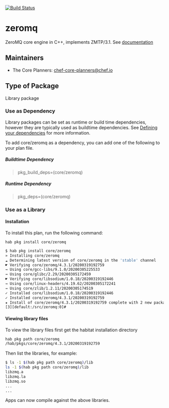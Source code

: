 [![Build Status](https://dev.azure.com/chefcorp-partnerengineering/Chef%20Base%20Plans/_apis/build/status/chef-base-plans.zeromq?branchName=master)](https://dev.azure.com/chefcorp-partnerengineering/Chef%20Base%20Plans/_build/latest?definitionId=121&branchName=master)

# zeromq

ZeroMQ core engine in C++, implements ZMTP/3.1.  See [documentation](https://zeromq.org)

## Maintainers

* The Core Planners: <chef-core-planners@chef.io>

## Type of Package

Library package

### Use as Dependency

Library packages can be set as runtime or build time dependencies, however they are typically used as buildtime dependencies. See [Defining your dependencies](https://www.habitat.sh/docs/developing-packages/developing-packages/#sts=Define%20Your%20Dependencies) for more information.

To add core/zeromq as a dependency, you can add one of the following to your plan file.

##### Buildtime Dependency

> pkg_build_deps=(core/zeromq)

##### Runtime Dependency

> pkg_deps=(core/zeromq)

### Use as a Library

#### Installation

To install this plan, run the following command:

``hab pkg install core/zeromq``

```bash
$ hab pkg install core/zeromq
» Installing core/zeromq
☁ Determining latest version of core/zeromq in the 'stable' channel
☛ Verifying core/zeromq/4.3.1/20200319192759
→ Using core/gcc-libs/9.1.0/20200305225533
→ Using core/glibc/2.29/20200305172459
☛ Verifying core/libsodium/1.0.18/20200319192446
→ Using core/linux-headers/4.19.62/20200305172241
→ Using core/zlib/1.2.11/20200305174519
✓ Installed core/libsodium/1.0.18/20200319192446
✓ Installed core/zeromq/4.3.1/20200319192759
★ Install of core/zeromq/4.3.1/20200319192759 complete with 2 new packages installed.
[3][default:/src/zeromq:0]# 
```

#### Viewing library files

To view the library files first get the habitat installation directory

```bash
hab pkg path core/zeromq
/hab/pkgs/core/zeromq/4.3.1/20200319192759
```

Then list the libraries, for example:

```bash
$ ls -1 $(hab pkg path core/zeromq)/lib
ls -1 $(hab pkg path core/zeromq)/lib
libzmq.a
libzmq.la
libzmq.so
...
...
```

Apps can now compile against the above libraries.